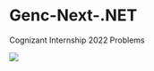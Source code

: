 # Genc-Next-.NET

Cognizant Internship 2022 Problems

![](https://komarev.com/ghpvc/?username=theharshrastogi&style=flat-square&label=Repo+Views)
